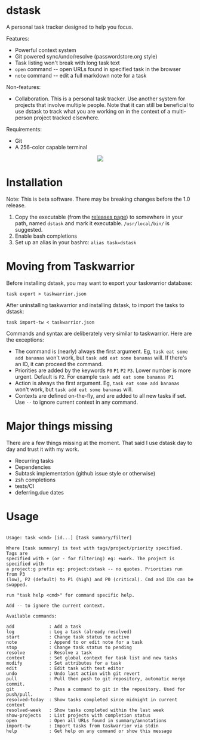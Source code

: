 # dstask

A personal task tracker designed to help you focus.

Features:

 * Powerful context system
 * Git powered sync/undo/resolve (passwordstore.org style)
 * Task listing won't break with long task text
 * `open` command -- open URLs found in specified task in the browser
 * `note` command -- edit a full markdown note for a task

Non-features:

 * Collaboration. This is a personal task tracker. Use another system for
   projects that involve multiple people. Note that it can still be beneficial
   to use dstask to track what you are working on in the context of a
   multi-person project tracked elsewhere.

Requirements:

* Git
* A 256-color capable terminal

<p align="center">
  <img src="https://github.com/naggie/dstask/raw/master/dstask.png">
</p>

# Installation

Note: This is beta software. There may be breaking changes before the 1.0 release.

1. Copy the executable (from the [releases page][1]) to somewhere in your path, named `dstask` and mark it executable. `/usr/local/bin/` is suggested.
1. Enable bash completions
1. Set up an alias in your bashrc: `alias task=dstask`

# Moving from Taskwarrior

Before installing dstask, you may want to export your taskwarrior database:

    task export > taskwarrior.json

After uninstalling taskwarrior and installing dstask, to import the tasks to dstask:

    task import-tw < taskwarrior.json


Commands and syntax are deliberately very similar to taskwarrior. Here are the exceptions:

  * The command is (nearly) always the first argument. Eg, `task eat some add bananas` won't work, but `task add eat some bananas` will. If there's an ID, it can proceed the command.
  * Priorities are added by the keywords `P0` `P1` `P2` `P3`. Lower number is more urgent. Default is `P2`. For example `task add eat some bananas P1`
  * Action is always the first argument. Eg, `task eat some add bananas` won't work, but `task add eat some bananas` will.
  * Contexts are defined on-the-fly, and are added to all new tasks if set. Use `--` to ignore current context in any command.

[1]: https://github.com/naggie/dstask/releases/latest

# Major things missing

There are a few things missing at the moment. That said I use dstask day to day and trust it with my work.

* Recurring tasks
* Dependencies
* Subtask implementation (github issue style or otherwise)
* zsh completions
* tests/CI
* deferring.due dates

# Usage

```

Usage: task <cmd> [id...] [task summary/filter]

Where [task summary] is text with tags/project/priority specified. Tags are
specified with + (or - for filtering) eg: +work. The project is specified with
a project:g prefix eg: project:dstask -- no quotes. Priorities run from P3
(low), P2 (default) to P1 (high) and P0 (critical). Cmd and IDs can be swapped.

run "task help <cmd>" for command specific help.

Add -- to ignore the current context.

Available commands:

add             : Add a task
log             : Log a task (already resolved)
start           : Change task status to active
note            : Append to or edit note for a task
stop            : Change task status to pending
resolve         : Resolve a task
context         : Set global context for task list and new tasks
modify          : Set attributes for a task
edit            : Edit task with text editor
undo            : Undo last action with git revert
pull            : Pull then push to git repository, automatic merge commit.
git             : Pass a command to git in the repository. Used for push/pull.
resolved-today  : Show tasks completed since midnight in current context
resolved-week   : Show tasks completed within the last week
show-projects   : List projects with completion status
open            : Open all URLs found in summary/annotations
import-tw       : Import tasks from taskwarrior via stdin
help            : Get help on any command or show this message


```
